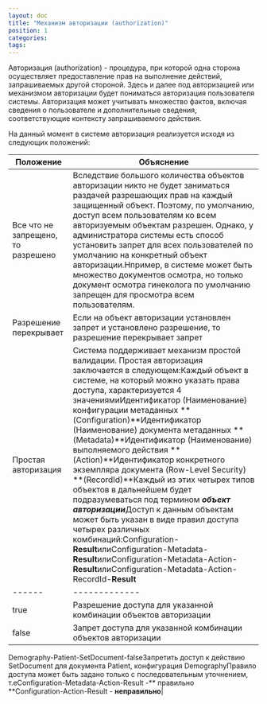 ```yaml
---
layout: doc
title: "Механизм авторизации (authorization)"
position: 1
categories: 
tags: 
---
```


Авторизация (authorization) - процедура, при которой одна сторона осуществляет предоставление прав на выполнение действий, запрашиваемых другой стороной. Здесь и далее под авторизацией или механизмом авторизации будет пониматься авторизация пользователя системы. Авторизация может учитывать множество фактов, включая сведения о пользователе и дополнительные сведения, соответствующие контексту запрашиваемого действия.

На данный момент в системе авторизация реализуется исходя из следующих положений:

|Положение|Объяснение|
|---------|----------|
|Все что не запрещено, то разрешено|Вследствие большого количества объектов авторизации никто не будет заниматься раздачей разрешающих прав на каждый защищенный объект. Поэтому, по умолчанию, доступ всем пользователям ко всем авторизуемым объектам разрешен. Однако, у администратора системы есть способ установить запрет для всех пользователей по умолчанию на конкретный объект авторизации.Нпример, в системе может быть множество документов осмотра, но только документ осмотра гинеколога по умолчанию запрещен для просмотра всем пользователям.|
|Разрешение перекрывает|Если на объект авторизации установлен запрет и установлено разрешение, то разрешение перекрывает запрет|
|Простая авторизация|Система поддерживает механизм простой валидации. Простая авторизация заключается в следующем:Каждый объект в системе, на который можно указать права доступа, характеризуется 4 значениямиИдентификатор (Наименование) конфигурации метаданных **(Configuration)**Идентификатор (Наименование) документа метаданных **(Metadata)**Идентификатор (Наименование) выполняемого действия **(Action)**Идентификатор конкретного экземпляра документа (Row-Level Security) **(RecordId)**Каждый из этих четырех типов объектов в дальнейшем будет подразумеваться под термином ***объект авторизации***Доступ к данным объектам может быть указан в виде правил доступа четырех различных комбинаций:Configuration-**Result**илиConfiguration-Metadata-**Result**илиConfiguration-Metadata-Action-**Result**илиConfiguration-Metadata-Action-RecordId-**Result**|Result|Интерпретация|
|------|-------------|
|true|Разрешение доступа для указанной комбинации объектов авторизации|
|false|Запрет доступа для указанной комбинации объектов авторизации|

Demography-Patient-SetDocument-falseЗапретить доступ к действию SetDocument для документа Patient, конфигурация DemographyПравило доступа может быть задано только с последовательным уточнением, т.еConfiguration-Metadata-Action-Result -** правильно  
**Configuration-Action-Result - **неправильно**|

 

   

 

 

